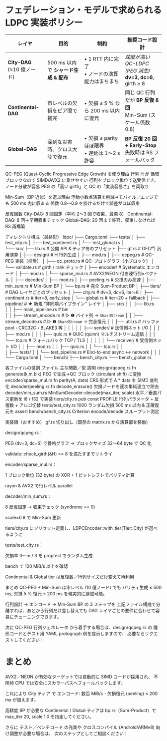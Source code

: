 # フェデレーション・モデルで求められる LDPC 実装ポリシー
| レイヤ                        | 目的                         | 制約                                   | 推奨コード設計                                               |
| -------------------------- | -------------------------- | ------------------------------------ | ----------------------------------------------------- |
| **City-DAG**<br>(≈10 億ノード) | 500 ms 以内で **シャード生成 & 配布** | • 1 RTT 内に完了<br>• ノードの演算能力はまちまち      | *疎度が高い QC-LDPC (PEG 派生)*<br>**dv=3, dc=6**, girth ≥ 8 |
| **Continental-DAG**        | 市レベルの欠損をピア間で補完             | • 欠損 ≤ 5 % なら 200 ms 以内に復元           | 同じ QC 行列だが **BP 反復 8 回**<br>Min-Sum (スケール係数 0.8)      |
| **Global-DAG**             | 深刻な災害時、クロス大陸で復元            | • 欠損 ≤ parity ほぼ限界<br>• 遅延は 1〜2 s 許容 | **BP 反復 20 回 + Early-Stop**<br>失敗時は RS フォールバック        |


QC-PEG (Quasi-Cyclic Progressive Edge Growth) を使う理由
行列 H が 循環ブロックなので SIMD/AVX2 に乗せやすい
行列をブロック単位で送受信でき、ノード分散が容易
PEG の「高い girth」と QC の「実装容易さ」を両取り

Min-Sum（BP 近似）を選ぶ理由
浮動小数点演算を削減⇒モバイル／エッジでも 500 ms 内に収まる
係数 0.8〜0.9 を掛けるだけで誤差がほぼ収束

反復回数
City-DAG: 8 回固定（平均 2〜3 回で収束、最悪 8）
Continental-DAG: 8 回＋早期収束チェック
Global-DAG: 20 回まで許容、収束しなければ RS 再構築

ディレクトリ構成（最終形）
ldpc/
├── Cargo.toml
├── tests/
│   ├── test_city.rs
│   ├── test_continent.rs
│   └── test_global.rs
│        
└── src/
    ├── lib.rs              # 公開 API & ティア毎のプリセット
    ├── gf.rs               # GF(2⁸) 汎用演算
    │
    ├── design/             # H 行列生成
    │   ├── mod.rs
    │   ├── qcpeg.rs        # QC-PEG 実装（推奨）
    │   ├── qc_proto.rs     # QC-プロトグラフ（小ブロック）
    │   └── validate.rs     # girth / rank チェック
    │
    ├── encoder/            # Systematic エンコード
    │   ├── mod.rs
    │   └── sparse_mul.rs   # AVX2/NEON 付き疎行列×ベクトル
    │
    ├── decoder/
    │   ├── mod.rs
    │   ├── peeling.rs      # 欠損のみ高速
    │   ├── min_sum.rs      # Min-Sum BP
    │   └── bp.rs           # 完全 Sum-Product BP
    │
    ├── tiers/              # DAG レイヤごとのプリセット
    │   ├── city.rs         # dv=3, dc=6, iter=8
    │   ├── continent.rs    # iter=8, early_stop
    │   └── global.rs       # iter=20 + fallback
    │
    ├── pipeline/                # ★ 新規 “非同期パイプライン” レイヤ
    │   ├── src/
    │   │   ├── lib.rs        
    │   │   ├── main_pipeline.rs     # bin     
    │   │   ├── stream_encode.rs     # ▷ ❶ バイト列 → `ShardStream`
    │   │   ├── stream_decode.rs     # ▷ ❷ `ShardStream` → 完全復元
    │   │   ├── util.rs              # バッファ pool・CRC32C・BLAKE3 等
    │   │   │
    │   │   ├── sender/              # 送信側ネット I/O
    │   │   │    ├── mod.rs
    │   │   │    ├── quic.rs          # QUIC (quinn) マルチストリーム送信
    │   │   │    └── tcp.rs           # フォールバック TCP / TLS
    │   │   │
    │   │   └── receiver/            # 受信側ネット I/O
    │   │        ├── mod.rs
    │   │        ├── quic.rs
    │   │        └── tcp.rs
    │   │   
    │   ├── tests/
    │   │        └── test_pipeline.rs     # End-to-end async ↔︎ network
    │   │ 
    │   └── Cargo.toml
    │
    └── bench/
        ├── bench_city.rs
        └── bench_global.rs
        

各ファイルの役割
ファイル	主な関数／型	説明
design/qcpeg.rs	fn generate(k,m,blk)	PEG で生成→QC ブロック (circulant shift) に変換
encoder/sparse_mul.rs	fn parity(A, data)	CRS 形式で A * data を SIMD 並列化
decoder/peeling.rs	fn decode_erasure()	欠損ノードを逐次単純連立で除去
decoder/min_sum.rs	MinSumDecoder::decode(max_iter, scale)	水平／垂直パス更新を i8 / f32 で実装
tiers/city.rs	pub const PROFILE	行列パラメータ + 反復数 + アルゴ切替
tests/test_city.rs	1000 ランダム欠損	500 ms 以内 & 正確復元を assert
bench/bench_city.rs	Criterion	encode/decode スループット測定

実装順（おすすめ）
gf.rs 切り出し（既存の matrix.rs から演算部を移動）

design/qcpeg.rs：

PEG (dv=3, dc=6) で骨格グラフ → ブロックサイズ 32〜64 byte で QC 化

validate::check_girth(&H) >= 8 を満たすまでリトライ

encoder/sparse_mul.rs：

1 ブロック単位 (32 byte) の XOR + 1 ビットシフトでパリティ計算

rayon & AVX2 で行レベル parallel

decoder/min_sum.rs：

8 反復固定 → 収束チェック (syndrome == 0)

scale=0.8 で Min-Sum 更新

tiers/city.rs にプリセット定義し、LDPCEncoder::with_tier(Tier::City) が選べるように

tests/test_city.rs：

欠損率 0〜m / 3 を proptest でランダム生成

bench で 100 MiB/s 以上を確認

Continental & Global tier は反復数／行列サイズだけ変えて再利用

まとめ
QC-PEG + Min-Sum は市レベル (10 億ノード) でも
パリティ生成 ≤ 500 ms, 欠損 5 % 復元 ≤ 200 ms を現実的に達成可能。

行列設計 → エンコード → Min-Sum BP の 3 ステップを
上記ファイル構成で分離すれば、あとから行列だけ差し替えても
DAG レイヤごとの要件に合わせて容易にチューニングできます。

次に QC-PEG 行列ジェネレータ から着手する場合は、design/qcpeg.rs の
雛形コードとテスト用 YAML protograph 例を提示しますので、
必要ならリクエストしてください！


# まとめ
AVX2／NEON が有効なターゲットでは自動的に SIMD コードが採用され、
不所持 CPU では安全にスカラーパスへフォールバックします。

これにより City ティア で
エンコード: 数百 MiB/s・欠損復元 (peeling) ≤ 200 ms が狙えます。

高精度 BP が必要な Continental / Global ティアは bp.rs（Sum-Product）で
max_iter 20, scale 1.0 を指定してください。

さらに テスト／ベンチコード の充実や
クロスコンパイル (Android/ARMv8) 向け調整が必要な場合は、
次のステップとしてご相談ください！

